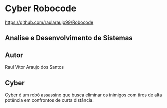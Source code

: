 # Cyber Robocode

https://github.com/raularaujo99/Robocode

## Analise e Desenvolvimento de Sistemas

## Autor
Raul Vitor Araujo dos Santos

## Cyber
Cyber é um robô assassino que busca eliminar os inimigos com tiros de alta potência em confrontos de curta distância.

